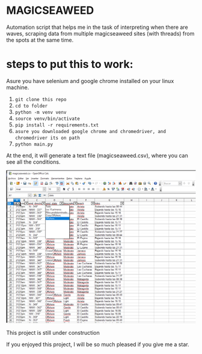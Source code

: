 # MAGICSEAWEED

Automation script that helps me in the task of interpreting when there are waves, scraping data from multiple magicseaweed sites (with threads) from the spots at the same time.

# steps to put this to work:

Asure you have selenium and google chrome installed on your linux machine.

1. ```git clone this repo```
2. ```cd to folder```
3. ```python -m venv venv```
4. ```source venv/bin/activate```
3. ```pip install -r requirements.txt```
4. ```asure you downloaded google chrome and chromedriver, and chromedriver its on path```
5. ```python main.py```

At the end, it will generate a text file (magicseaweed.csv), where you can see all the conditions.

![CSV result](static/result.png?raw=true "CSV result")

This project is still under construction

If you enjoyed this project, I will be so much pleased if you give me a star.